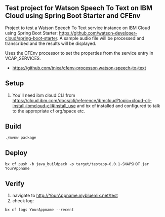 ## Test project for Watson Speech To Text on IBM Cloud using Spring Boot Starter and CFEnv
Project to test a Watson Speech To Text service instance on IBM Cloud using Spring Boot Starter: https://github.com/watson-developer-cloud/spring-boot-starter. A sample audio file will be processed and transcribed and the results will be displayed. 

Uses the CFEnv processor to set the properties from the service entry in VCAP_SERVICES.
- https://github.com/tnixa/cfenv-processor-watson-speech-to-text

## Setup
1. You'll need ibm cloud CLI from https://cloud.ibm.com/docs/cli/reference/ibmcloud?topic=cloud-cli-install-ibmcloud-cli#install_use and bx cf installed and configured to talk to the appropriate cf org/space etc.

## Build
```
./mvnw package
```

## Deploy
```
bx cf push -b java_buildpack -p target/testapp-0.0.1-SNAPSHOT.jar YourAppname
```

## Verify
1. navigate to http://YourAppname.mybluemix.net/test
2. check log: 
```
bx cf logs YourAppname --recent
```